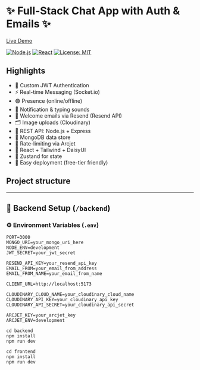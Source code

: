 # ✨ Full-Stack Chat App with Auth & Emails ✨

[Live Demo](https://chatify-9463a.sevalla.app/)

[![Node.js](https://img.shields.io/badge/Node.js-339933?logo=node.js&logoColor=white)](https://nodejs.org/)
[![React](https://img.shields.io/badge/React-61DAFB?logo=react&logoColor=black)](https://reactjs.org/)
[![License: MIT](https://img.shields.io/badge/License-MIT-yellow.svg)](LICENSE)

## Highlights
- 🔐 Custom JWT Authentication
- ⚡ Real-time Messaging (Socket.io)
- 🟢 Presence (online/offline)
- 🔔 Notification & typing sounds
- 📨 Welcome emails via Resend (Resend API)
- 🗂️ Image uploads (Cloudinary)
- 🧰 REST API: Node.js + Express
- 🧱 MongoDB data store
- 🚦 Rate-limiting via Arcjet
- 🎨 React + Tailwind + DaisyUI
- 🧠 Zustand for state
- 🚀 Easy deployment (free-tier friendly)

## Project structure

---

## 🔧 Backend Setup (`/backend`)
### ⚙️ Environment Variables (`.env`)
```env
PORT=3000
MONGO_URI=your_mongo_uri_here
NODE_ENV=development
JWT_SECRET=your_jwt_secret

RESEND_API_KEY=your_resend_api_key
EMAIL_FROM=your_email_from_address
EMAIL_FROM_NAME=your_email_from_name

CLIENT_URL=http://localhost:5173

CLOUDINARY_CLOUD_NAME=your_cloudinary_cloud_name
CLOUDINARY_API_KEY=your_cloudinary_api_key
CLOUDINARY_API_SECRET=your_cloudinary_api_secret

ARCJET_KEY=your_arcjet_key
ARCJET_ENV=development

cd backend
npm install
npm run dev

cd frontend
npm install
npm run dev

